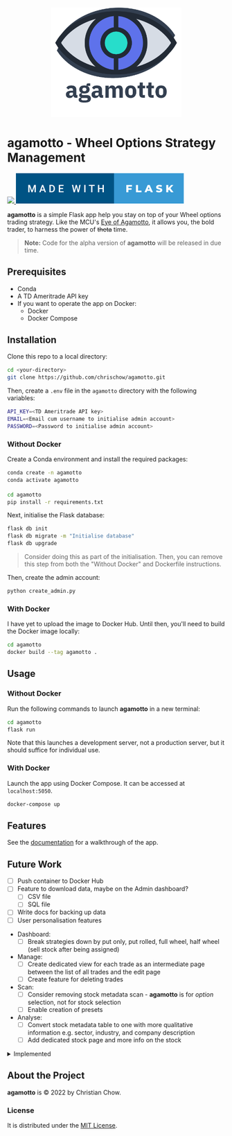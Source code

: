 <p align="center">
    <img src="project/static/img/agamotto_with_word.png" width="300">
</p>

# agamotto - Wheel Options Strategy Management

<p>
    <a href="https://www.python.org/">
        <img src="http://ForTheBadge.com/images/badges/made-with-python.svg">
    </a>
    <a href="https://flask.palletsprojects.com/en/2.0.x/">
        <img src="project/static/img/made-with-flask.svg">
    </a>
</p>

**agamotto** is a simple Flask app help you stay on top of your Wheel options trading strategy. Like the MCU's [Eye of Agamotto](https://marvel.fandom.com/wiki/Eye_of_Agamotto), it allows you, the bold trader, to harness the power of ~~theta~~ time.

> **Note:** Code for the alpha version of **agamotto** will be released in due time.

## Prerequisites

- Conda
- A TD Ameritrade API key
- If you want to operate the app on Docker:
    - Docker
    - Docker Compose

## Installation
Clone this repo to a local directory:

```bash
cd <your-directory>
git clone https://github.com/chrischow/agamotto.git
```

Then, create a `.env` file in the `agamotto` directory with the following variables:

```bash
API_KEY=<TD Ameritrade API key>
EMAIL=<Email cum username to initialise admin account>
PASSWORD=<Password to initialise admin account>
```

### Without Docker
Create a Conda environment and install the required packages:

```bash
conda create -n agamotto
conda activate agamotto

cd agamotto
pip install -r requirements.txt
```

Next, initialise the Flask database:

```bash
flask db init
flask db migrate -m "Initialise database"
flask db upgrade
```

> Consider doing this as part of the initialisation. Then, you can remove this step from both the "Without Docker" and Dockerfile instructions.

Then, create the admin account:

```bash
python create_admin.py
```


### With Docker
I have yet to upload the image to Docker Hub. Until then, you'll need to build the Docker image locally:

```bash
cd agamotto
docker build --tag agamotto .
```

## Usage

### Without Docker
Run the following commands to launch **agamotto** in a new terminal:

```bash
cd agamotto
flask run
```

Note that this launches a development server, not a production server, but it should suffice for individual use.

### With Docker
Launch the app using Docker Compose. It can be accessed at `localhost:5050`.

```bash
docker-compose up
```

## Features
See the [documentation](https://chrischow.github.io/agamotto) for a walkthrough of the app.

## Future Work
- [ ] Push container to Docker Hub
- [ ] Feature to download data, maybe on the Admin dashboard?
    - [ ] CSV file
    - [ ] SQL file
- [ ] Write docs for backing up data
- [ ] User personalisation features
- Dashboard:
    - [ ] Break strategies down by put only, put rolled, full wheel, half wheel (sell stock after being assigned)
- Manage:
    - [ ] Create dedicated view for each trade as an intermediate page between the list of all trades and the edit page
    - [ ] Create feature for deleting trades
- Scan:
    - [ ] Consider removing stock metadata scan - **agamotto** is for *option* selection, not for stock selection
    - [ ] Enable creation of presets
- Analyse:
    - [ ] Convert stock metadata table to one with more qualitative information e.g. sector, industry, and company description
    - [ ] Add dedicated stock page and more info on the stock

<details>
<summary>Implemented</summary>

- [X] Login
- [X] Docker build
- [X] Strategy breakdown
    - [X] Overall table
    - [X] Plotly plot with wheel design
- [X] Write documentation using [Just the Docs](https://github.com/pmarsceill/just-the-docs) ([demo site](https://pmarsceill.github.io/just-the-docs/))

</details>


## About the Project
**agamotto** is © 2022 by Christian Chow.

### License
It is distributed under the [MIT License](LICENSE).
